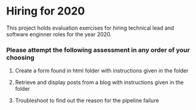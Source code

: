 # Hiring for 2020

This project holds evaluation exercises for hiring technical lead and software enginner roles for the year 2020.

### Please attempt the following assessment in any order of your choosing

1. Create a form found in html folder with instructions given in the folder

1. Retrieve and display posts from a blog with instructions given in the folder

1. Troubleshoot to find out the reason for the pipeline failure
